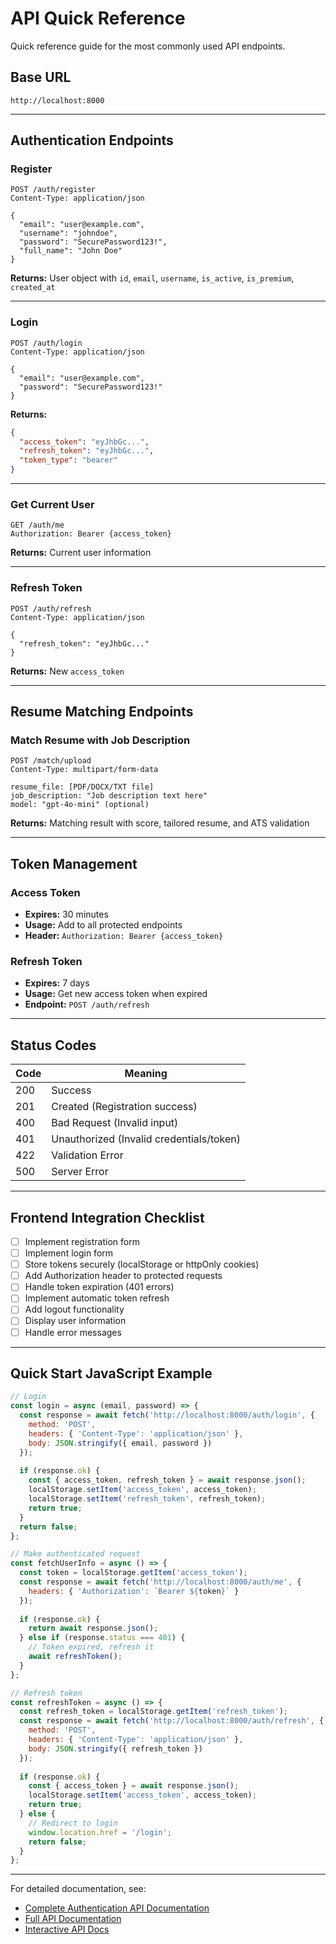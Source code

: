 # API Quick Reference

Quick reference guide for the most commonly used API endpoints.

## Base URL
```
http://localhost:8000
```

---

## Authentication Endpoints

### Register
```http
POST /auth/register
Content-Type: application/json

{
  "email": "user@example.com",
  "username": "johndoe",
  "password": "SecurePassword123!",
  "full_name": "John Doe"
}
```
**Returns:** User object with `id`, `email`, `username`, `is_active`, `is_premium`, `created_at`

---

### Login
```http
POST /auth/login
Content-Type: application/json

{
  "email": "user@example.com",
  "password": "SecurePassword123!"
}
```
**Returns:** 
```json
{
  "access_token": "eyJhbGc...",
  "refresh_token": "eyJhbGc...",
  "token_type": "bearer"
}
```

---

### Get Current User
```http
GET /auth/me
Authorization: Bearer {access_token}
```
**Returns:** Current user information

---

### Refresh Token
```http
POST /auth/refresh
Content-Type: application/json

{
  "refresh_token": "eyJhbGc..."
}
```
**Returns:** New `access_token`

---

## Resume Matching Endpoints

### Match Resume with Job Description
```http
POST /match/upload
Content-Type: multipart/form-data

resume_file: [PDF/DOCX/TXT file]
job_description: "Job description text here"
model: "gpt-4o-mini" (optional)
```
**Returns:** Matching result with score, tailored resume, and ATS validation

---

## Token Management

### Access Token
- **Expires:** 30 minutes
- **Usage:** Add to all protected endpoints
- **Header:** `Authorization: Bearer {access_token}`

### Refresh Token
- **Expires:** 7 days
- **Usage:** Get new access token when expired
- **Endpoint:** `POST /auth/refresh`

---

## Status Codes

| Code | Meaning |
|------|---------|
| 200 | Success |
| 201 | Created (Registration success) |
| 400 | Bad Request (Invalid input) |
| 401 | Unauthorized (Invalid credentials/token) |
| 422 | Validation Error |
| 500 | Server Error |

---

## Frontend Integration Checklist

- [ ] Implement registration form
- [ ] Implement login form
- [ ] Store tokens securely (localStorage or httpOnly cookies)
- [ ] Add Authorization header to protected requests
- [ ] Handle token expiration (401 errors)
- [ ] Implement automatic token refresh
- [ ] Add logout functionality
- [ ] Display user information
- [ ] Handle error messages

---

## Quick Start JavaScript Example

```javascript
// Login
const login = async (email, password) => {
  const response = await fetch('http://localhost:8000/auth/login', {
    method: 'POST',
    headers: { 'Content-Type': 'application/json' },
    body: JSON.stringify({ email, password })
  });
  
  if (response.ok) {
    const { access_token, refresh_token } = await response.json();
    localStorage.setItem('access_token', access_token);
    localStorage.setItem('refresh_token', refresh_token);
    return true;
  }
  return false;
};

// Make authenticated request
const fetchUserInfo = async () => {
  const token = localStorage.getItem('access_token');
  const response = await fetch('http://localhost:8000/auth/me', {
    headers: { 'Authorization': `Bearer ${token}` }
  });
  
  if (response.ok) {
    return await response.json();
  } else if (response.status === 401) {
    // Token expired, refresh it
    await refreshToken();
  }
};

// Refresh token
const refreshToken = async () => {
  const refresh_token = localStorage.getItem('refresh_token');
  const response = await fetch('http://localhost:8000/auth/refresh', {
    method: 'POST',
    headers: { 'Content-Type': 'application/json' },
    body: JSON.stringify({ refresh_token })
  });
  
  if (response.ok) {
    const { access_token } = await response.json();
    localStorage.setItem('access_token', access_token);
    return true;
  } else {
    // Redirect to login
    window.location.href = '/login';
    return false;
  }
};
```

---

For detailed documentation, see:
- [Complete Authentication API Documentation](./AUTH_API.md)
- [Full API Documentation](./API.md)
- [Interactive API Docs](http://localhost:8000/docs)

